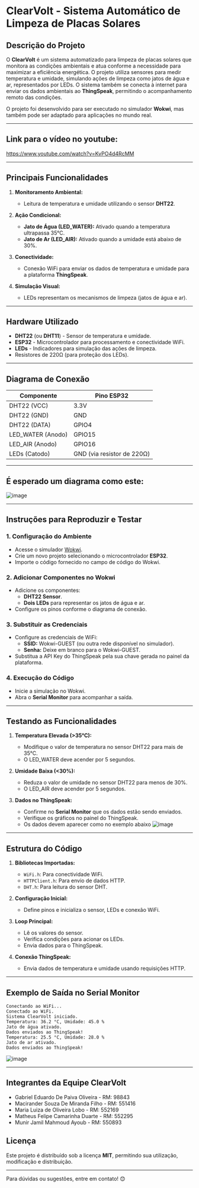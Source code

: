 
# ClearVolt - Sistema Automático de Limpeza de Placas Solares

## Descrição do Projeto

O **ClearVolt** é um sistema automatizado para limpeza de placas solares
que monitora as condições ambientais e atua conforme a necessidade para
maximizar a eficiência energética.
O projeto utiliza sensores para medir temperatura e umidade, simulando
ações de limpeza como jatos de água e ar, representados por LEDs.
O sistema também se conecta à internet para enviar os dados ambientais
ao **ThingSpeak**, permitindo o acompanhamento remoto das condições.

O projeto foi desenvolvido para ser executado no simulador **Wokwi**,
 mas também pode ser adaptado para aplicações no mundo real.

---

## Link para o vídeo no youtube: 
https://www.youtube.com/watch?v=KvPO4d4RcMM

---

## Principais Funcionalidades

1. **Monitoramento Ambiental:**
   - Leitura de temperatura e umidade utilizando o sensor **DHT22**.

2. **Ação Condicional:**
   - **Jato de Água (LED_WATER):** Ativado quando a temperatura ultrapassa 35°C.
   - **Jato de Ar (LED_AIR):** Ativado quando a umidade está abaixo de 30%.

3. **Conectividade:**
   - Conexão WiFi para enviar os dados de temperatura e umidade para a plataforma **ThingSpeak**.

4. **Simulação Visual:**
   - LEDs representam os mecanismos de limpeza (jatos de água e ar).

---

## Hardware Utilizado

- **DHT22** (ou **DHT11**) - Sensor de temperatura e umidade.
- **ESP32** - Microcontrolador para processamento e conectividade WiFi.
- **LEDs** - Indicadores para simulação das ações de limpeza.
- Resistores de 220Ω (para proteção dos LEDs).

---

## Diagrama de Conexão

| Componente        | Pino ESP32     |
|--------------------|----------------|
| DHT22 (VCC)       | 3.3V          |
| DHT22 (GND)       | GND           |
| DHT22 (DATA)      | GPIO4         |
| LED_WATER (Anodo) | GPIO15        |
| LED_AIR (Anodo)   | GPIO16        |
| LEDs (Catodo)     | GND (via resistor de 220Ω) |

---

## É esperado um diagrama como este:

![image](https://github.com/user-attachments/assets/840b25b6-1582-46da-84b6-b7cbaef7c778)


---

## Instruções para Reproduzir e Testar

### 1. **Configuração do Ambiente**
   - Acesse o simulador [Wokwi](https://wokwi.com/).
   - Crie um novo projeto selecionando o microcontrolador **ESP32**.
   - Importe o código fornecido no campo de código do Wokwi.

### 2. **Adicionar Componentes no Wokwi**
   - Adicione os componentes:
     - **DHT22 Sensor**.
     - **Dois LEDs** para representar os jatos de água e ar.
   - Configure os pinos conforme o diagrama de conexão.

### 3. **Substituir as Credenciais**
   - Configure as credenciais de WiFi:
     - **SSID:** Wokwi-GUEST (ou outra rede disponível no simulador).
     - **Senha:** Deixe em branco para o Wokwi-GUEST.
   - Substitua a API Key do ThingSpeak pela sua chave gerada no painel da plataforma.

### 4. **Execução do Código**
   - Inicie a simulação no Wokwi.
   - Abra o **Serial Monitor** para acompanhar a saída.

---

## Testando as Funcionalidades

1. **Temperatura Elevada (>35°C):**
   - Modifique o valor de temperatura no sensor DHT22 para mais de 35°C.
   - O LED_WATER deve acender por 5 segundos.

2. **Umidade Baixa (<30%):**
   - Reduza o valor de umidade no sensor DHT22 para menos de 30%.
   - O LED_AIR deve acender por 5 segundos.

3. **Dados no ThingSpeak:**
   - Confirme no **Serial Monitor** que os dados estão sendo enviados.
   - Verifique os gráficos no painel do ThingSpeak.
   - Os dados devem aparecer como no exemplo abaixo
![image](https://github.com/user-attachments/assets/f704820a-0a85-436b-b58d-fd54372ca3e3)


---

## Estrutura do Código

1. **Bibliotecas Importadas:**
   - `WiFi.h`: Para conectividade WiFi.
   - `HTTPClient.h`: Para envio de dados HTTP.
   - `DHT.h`: Para leitura do sensor DHT.

2. **Configuração Inicial:**
   - Define pinos e inicializa o sensor, LEDs e conexão WiFi.

3. **Loop Principal:**
   - Lê os valores do sensor.
   - Verifica condições para acionar os LEDs.
   - Envia dados para o ThingSpeak.

4. **Conexão ThingSpeak:**
   - Envia dados de temperatura e umidade usando requisições HTTP.

---

## Exemplo de Saída no Serial Monitor

```
Conectando ao WiFi...
Conectado ao WiFi.
Sistema ClearVolt iniciado.
Temperatura: 36.2 °C, Umidade: 45.0 %
Jato de água ativado.
Dados enviados ao ThingSpeak!
Temperatura: 25.5 °C, Umidade: 28.0 %
Jato de ar ativado.
Dados enviados ao ThingSpeak!
```

![image](https://github.com/user-attachments/assets/f6be6778-3874-43b9-b0be-10ad0ee5c410)


---

## Integrantes da Equipe ClearVolt

- Gabriel Eduardo De Paiva Oliveira - RM: 98843
- Macirander Souza De Miranda Filho - RM: 551416
- Maria Luiza de Oliveira Lobo      - RM: 552169
- Matheus Felipe Camarinha Duarte   - RM: 552295
- Munir Jamil Mahmoud Ayoub         - RM: 550893


## Licença

Este projeto é distribuído sob a licença **MIT**, permitindo sua utilização, modificação e distribuição.

---

Para dúvidas ou sugestões, entre em contato! 😊

